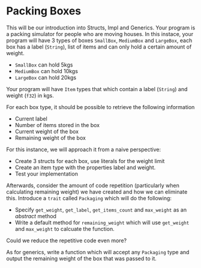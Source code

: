 # Packing Boxes

This will be our introduction into Structs, Impl and Generics. Your program is a packing simulator for people who are moving houses. In this instace, your program will have 3 types of boxes
`SmallBox`, `MediumBox` and `LargeBox`, each box has a label (`String`), list of items and can only hold a certain amount of weight.

* `SmallBox` can hold 5kgs
* `MediumBox` can hold 10kgs
* `LargeBox` can hold 20kgs

Your program will have `Item` types that which contain a label (`String`) and weight (`f32`) in kgs. 

For each box type, it should be possible to retrieve the following information
* Current label
* Number of items stored in the box
* Current weight of the box
* Remaining weight of the box

For this instance, we will approach it from a naive perspective:
* Create 3 structs for each box, use literals for the weight limit
* Create an item type with the properties label and weight.
* Test your implementation

Afterwards, consider the amount of code repetition (particularly when calculating remaining weight) we have created and how we can eliminate this. Introduce a `trait` called `Packaging` which will do the following:

* Specify `get_weight`, `get_label`, `get_items_count` and `max_weight` as an *abstract* method
* Write a default method for `remaining_weight` which will use `get_weight` and `max_weight` to calcuate the function.

Could we reduce the repetitive code even more?

As for generics, write a function which will accept any `Packaging` type and output the remaining weight of the box that was passed to it.


